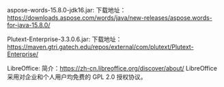 aspose-words-15.8.0-jdk16.jar:
下载地址：https://downloads.aspose.com/words/java/new-releases/aspose.words-for-java-15.8.0/

Plutext-Enterprise-3.3.0.6.jar:
下载地址：https://maven.gtri.gatech.edu/repos/external/com/plutext/Plutext-Enterprise/

LibreOffice:
简介：https://zh-cn.libreoffice.org/discover/about/
LibreOffice 采用对企业和个人用户均免费的 GPL 2.0 授权协议。
